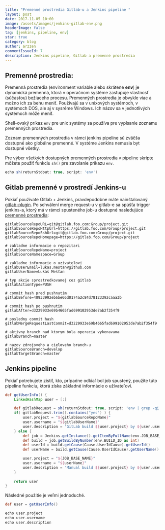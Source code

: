 ```yaml
---
title: "Premenné prostredia Gitlab-u a Jenkins pipeline "
layout: post
date: 2017-11-05 10:00
image: /assets/images/jenkins-gitlab-env.png
headerImage: false
tag: [jenkins, pipeline, env]
star: true
category: blog
author: arzzen
commentIssueId: 7
description: Jenkins pipeline, Gitlab a premenné prostredia 
---
```


## Premenné prostredia:

Premenná prostredia (environment variable alebo skrátene **env**) je dynamická
premenná, ktorá v operačnom systéme zastupuje vlastnosť (súčasťou)
bežiaceho procesu. Premenných prostredia je obvykle viac a možno ich za behu
meniť. Používajú sa v unixových systémoch, v systémoch DOS, ale aj v sysréme
Windows. Ich názov sa v jednotlivých systémoch môže meniť.

Shell-ovský príkaz `env` pre unix systémy sa používa pre vypísanie zoznamu
premenných prostredia.

Zoznam premenných prostredia v rámci jenkins pipeline sú zväčša dostupné
ako globálne premenné. V systéme Jenkins nemusia byt dostupné všetky.

Pre výber všetkých dostupných premenných prostredia v pipeline skripte
môžete použiť funkciu `sh()` pre zavolanie príkazu `env`.

```groovy
echo sh(returnStdout: true, script: 'env')
```


## Gitlab premenné v prostredí Jenkins-u

Pokiaľ používate Gitlab + Jenkins, pravdepodobne máte nainštalovaný [gitlab-plugin](https://wiki.jenkins.io/display/JENKINS/GitLab+Plugin).
Po schválení merge request-u v gitlab-e sa spúšťa trigger jenkins-a, ktorý
má v rámci spusteného job-u dostupné nasledujúce [premenné prostredia](https://github.com/jenkinsci/gitlab-plugin#parameterized-builds):

```shell
gitlabSourceRepoURL=git@gitlab.foo.com:Group/project.git
gitlabSourceRepoHttpUrl=https://gitlab.foo.com/Group/project.git
gitlabSourceRepoSshUrl=git@gitlab.foo.com:Group/project.git
gitlabSourceRepoHomepage=https://gitlab.foo.com/Group/project

# zakladne informacie o repozitari
gitlabSourceRepoName=project
gitlabSourceNamespace=Group

# zakladne informacie o uzivatelovi
gitlabUserEmail=lukas.mestan@github.com
gitlabUserName=Lukáš Mešťan

# typ akcie sprostredkovanej cez gitlab
gitlabActionType=PUSH

# commit hash pred pushnutim 
gitlabBefore=40933992eb6be66d0174a2c84d78123392caaa3b

# commit hash po pushnutim 
gitlabAfter=d3229933e69b4665fad699102953de7ab2f354f9

# posledny commit hash 
gitlabMergeRequestLastCommit=d3229933e69b4665fad699102953de7ab2f354f9

# aktivny branch nad ktorym bola operacia vykonavana
gitlabBranch=master

# nazov zdrojoveho a cieloveho branch-u
gitlabSourceBranch=develop
gitlabTargetBranch=master
```


## Jenkins pipeline

Pokiaľ potrebujete zistiť, kto, prípadne odkiaľ bol job spustený, použite túto
pipeline funkciu, ktorá získa základné informácie o užívateľovi.

```groovy
def getUserInfo() {
    LinkedHashMap user = [:]

    def gitlabRequest = sh(returnStdout: true, script: 'env | grep -qi "gitlabSourceRepoName" && echo "yes" || echo "no"')
    if( gitlabRequest.trim().contains("yes") ) {
        user.project = "${gitlabSourceRepoName}"
        user.username = "${gitlabUserName}"        
        user.description = "GitLab build ${user.project} by ${user.username}"
    } else {
        def job = Jenkins.getInstance().getItemByFullName(env.JOB_BASE_NAME, Job.class)
        def build = job.getBuildByNumber(env.BUILD_ID as int)
        def userId = build.getCause(Cause.UserIdCause).getUserId()
        def userName = build.getCause(Cause.UserIdCause).getUserName()

        user.project = "${JOB_BASE_NAME}"
        user.username = "${userName}"
        user.description = "Manual build ${user.project} by ${user.username}"
    }
    
    return user
}
```

Následné použitie je veľmi jednoduché.

```groovy
def user = getUserInfo()

echo user.project
echo user.username
echo user.description
```